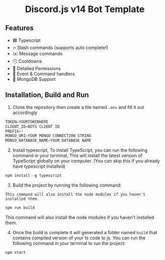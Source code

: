 <h1 style="text-align:center;">Discord.js v14 Bot Template</h1>

## Features

* 🟦 Typescript
* 🔥 Slash commands (supports auto complete!)
* ✉️ Message commands
* 🕛 Cooldowns
* 🏴 Detailed Permissions
* 💪 Event & Command handlers
* 🍃 MongoDB Support

## Installation, Build and Run
1) Clone the repository then create a file named `.env` and fill it out accordingly
```js
TOKEN=YOURTOKENHERE
CLIENT_ID=BOTS CLIENT ID
PREFIX=!
MONGO_URI=YOUR MONGO CONNECTION STRING
MONGO_DATABASE_NAME=YOUR DATABASE NAME
```
2) Install typescript, To install TypeScript, you can run the following command in your terminal, This will install the latest version of TypeScript globally on your computer. (You can skip this if you already have typescript installed)
  ```ts
  npm install -g typescript
  ```
3) Build the project by running the following command:

`This command will also install the node modules if you haven't installed them.`
```js
npm run build
```
This command will also install the node modules if you haven't installed them.

4) Once the build is complete it will generated a folder named `build` that contains compiled version of your ts code to js. You can run the following command in your terminal to run the project:
```js
npm start
```

